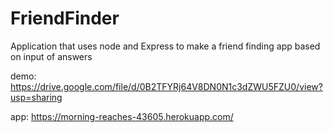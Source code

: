 # FriendFinder

Application that uses node and Express to make a friend finding app based on input of answers

demo: https://drive.google.com/file/d/0B2TFYRj64V8DN0N1c3dZWU5FZU0/view?usp=sharing

app: https://morning-reaches-43605.herokuapp.com/